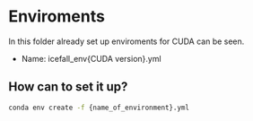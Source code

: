 # Enviroments

In this folder already set up enviroments for CUDA can be seen.

- Name: icefall_env{CUDA version}.yml

## How can to set it up?

```bash
conda env create -f {name_of_environment}.yml
```
